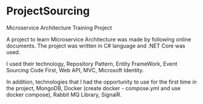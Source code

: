 # ProjectSourcing
Microservice Architecture Training Project

A project to learn Microservice Architecture was made by following online documents. The project was written in C# language and .NET Core was used.

I used their technology, 
Repository Pattern,
Entity FrameWork,
Event Sourcing
Code First,
Web API,
MVC,
Microsoft Identity.

In addition, technologies that I had the opportunity to use for the first time in the project,
MongoDB,
Docker (create docker - compose.yml and use docker compose),
Rabbit MQ Library,
SignalR.

